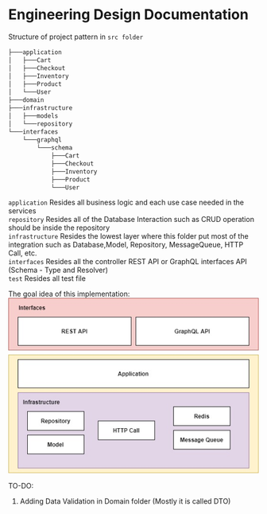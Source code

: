 # Engineering Design Documentation 

Structure of project pattern in `src folder`
```
├───application
│   ├───Cart
│   ├───Checkout
│   ├───Inventory
│   ├───Product
│   └───User
├───domain
├───infrastructure
│   ├───models
│   └───repository
└───interfaces
    └───graphql
        └───schema
            ├───Cart
            ├───Checkout
            ├───Inventory
            ├───Product
            └───User
```

`application` Resides all business logic and each use case needed in the services <br />
`repository` Resides all of the Database Interaction such as CRUD operation should be inside the repository <br />
`infrastructure` Resides the lowest layer where this folder put most of the integration such as Database,Model, Repository, MessageQueue, HTTP Call, etc. <br />
`interfaces` Resides all the controller REST API or GraphQL interfaces API (Schema - Type and Resolver) <br />
`test` Resides all test file <br />

The goal idea of this implementation: <br />
![alt text](https://github.com/HarryChang30/node-kuncie-test/blob/master/implementation.jpg)


TO-DO: 
1. Adding Data Validation in Domain folder (Mostly it is called DTO)

